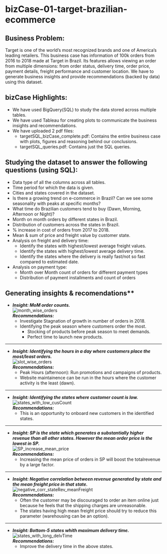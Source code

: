 # bizCase-01-target-brazilian-ecommerce

## Business Problem:
Target is one of the world’s most recognized brands and one of America’s leading retailers. This business case has information of 100k orders from 2016 to 2018 made at Target in Brazil. Its features allows viewing an order from multiple dimensions: from order status, delivery time, order price, payment details, freight performance and customer location. We have to generate business insights and provide recommendations (backed by data) using this dataset.

## bizCase Highlights:
- We have used BigQuery(SQL) to study the data stored across multiple tables.
- We have used Tableau for creating plots to communicate the business insights and recommendations.
- We have uploaded 2 pdf files:
  - targetSQL_bizCase_complete.pdf: Contains the entire business case with plots, figures and reasoning behind our conclusions.
  - targetSQL_queries.pdf: Contains just the SQL queries.
  
## Studying the dataset to answer the following questions (using SQL):
- Data type of all the columns across all tables.
- Time period for which the data is given.
- Cities and states covered in the dataset.
- Is there a growing trend on e-commerce in Brazil? Can we see some seasonality with peaks at specific months?
- What time do Brazilian customers tend to buy (Dawn, Morning, Afternoon or Night)?
- Month on month orders by different states in Brazil.
- Distribution of customers across the states in Brazil.
- % increase in cost of orders from 2017 to 2018.
- Mean & sum of price and freight value by customer state.
- Analysis on freight and delivery time:
  - Identify the states with highest/lowest average freight values.
  - Identify the states with highest/lowest average delivery time.
  - Identify the states where the delivery is really fast/not so fast compared to estimated date.
- Analysis on payment type:
  - Month over Month count of orders for different payment types
  - Distribution of payment installments and count of orders
 
## Generating insights & recomendations**
- ***Insight: MoM order counts.***  
![month_wise_orders](https://user-images.githubusercontent.com/108816719/219912198-00f11b87-aeb7-4364-ac55-d3b16134b72d.PNG)  
***Recommendations:***
  - Investigate Stagnation of growth in number of orders in 2018.
  - Identifying the peak season where customers order the most.
    - Stocking of products before peak season to meet demands.
    - Perfect time to launch new products.   
************

- ***Insight: Identifying the hours in a day where customers place the most/least orders.***  
![slot_wise_orders](https://user-images.githubusercontent.com/108816719/219914124-7c9f94a3-1f23-4b5f-9e6e-b09ccf00877c.PNG)  
***Recommendations:***
  - Peak Hours (afternoon): Run promotions and campaigns of products.
  - Website maintainence can be run in the hours where the customer activity is the least (dawn).
************

- ***Insight: Identifying the states where customer count is low.***  
![states_with_low_cusCount](https://user-images.githubusercontent.com/108816719/219914275-b4c5fe54-61c7-452d-9a5e-b06c39420d46.PNG)  
***Recommendations:***
  - This is an opportunity to onboard new customers in the identified states.
************

- ***Insight: SP is the state which generates a substantially higher revenue than all other states. However the mean order price is the lowest in SP.***  
![SP_increase_mean_price](https://user-images.githubusercontent.com/108816719/219914947-51bdd398-a2b2-4fc2-a266-60c0afa48e18.PNG)  
***Recommendations:***
  - Increasing the mean price of orders in SP will boost the totalrevenue by a large factor.
************

- ***Insight: Negative correlation between revenue generated by state and the mean freight price in that state.***  
![negative_corr_stateRev_meanFreight](https://user-images.githubusercontent.com/108816719/219916087-0f34c1a2-35a5-4e3f-93f3-c47d74557d12.PNG)  
***Recommendations:***
  - Often the customer may be discouraged to order an item online just because he feels that the shipping charges are unreasonable.
  - The states having high mean freight price should try to reduce this parameter (warehousing can be an option).
************

- ***Insight: Bottom-5 states whith maximum delivery time.***  
![states_with_long_delvTime](https://user-images.githubusercontent.com/108816719/219916483-1250adea-8721-4cae-8220-b87586de329c.PNG)  
***Recommendations:***
  - Improve the delivery time in the above states.
